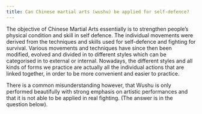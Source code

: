```yaml
---
title: Can Chinese martial arts (wushu) be applied for self-defence?
---
```


The objective of Chinese Martial Arts essentially is to strengthen people’s physical condition and skill in self defence. The individual movements were derived from the techniques and skills used for self-defence and fighting for survival. Various movements and techniques have since then been modified, evolved and divided in to different styles which can be categorised in to external or internal. Nowadays, the different styles and all kinds of forms we practice are actually all the individual actions that are linked together, in order to be more convenient and easier to practice.

There is a common misunderstanding however, that Wushu is only performed beautifully with strong emphasis on artistic performances and that it is not able to be applied in real fighting. (The answer is in the question below).